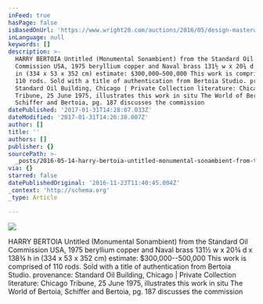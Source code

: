 ```yaml
---
inFeed: true
hasPage: false
isBasedOnUrl: 'https://www.wright20.com/auctions/2016/05/design-masterworks/30'
inLanguage: null
keywords: []
description: >-
  HARRY BERTOIA Untitled (Monumental Sonambient) from the Standard Oil
  Commission USA, 1975 beryllium copper and Naval brass 131½ w x 20¾ d x 138¾ h
  in (334 x 53 x 352 cm) estimate: $300,000–500,000 This work is comprised of
  110 rods. Sold with a title of authentication from Bertoia Studio. provenance:
  Standard Oil Building, Chicago | Private Collection literature: Chicago
  Tribune, 25 June 1975, illustrates this work in situ The World of Bertoia,
  Schiffer and Bertoia, pg. 187 discusses the commission
datePublished: '2017-01-31T14:28:07.033Z'
dateModified: '2017-01-31T14:26:38.007Z'
author: []
title: ''
authors: []
publisher: {}
sourcePath: >-
  _posts/2016-05-14-harry-bertoia-untitled-monumental-sonambient-from-the-stan.md
via: {}
starred: false
datePublishedOriginal: '2016-11-23T11:40:45.004Z'
_context: 'http://schema.org'
_type: Article

---
```

![](https://the-grid-user-content.s3-us-west-2.amazonaws.com/83ecd307-ad8a-4ee2-ac82-809af244e9b6.jpg)

HARRY BERTOIA Untitled (Monumental Sonambient) from the Standard Oil Commission USA, 1975 beryllium copper and Naval brass 131½ w x 20¾ d x 138¾ h in (334 x 53 x 352 cm) estimate: $300,000--500,000 This work is comprised of 110 rods. Sold with a title of authentication from Bertoia Studio. provenance: Standard Oil Building, Chicago | Private Collection literature: Chicago Tribune, 25 June 1975, illustrates this work in situ The World of Bertoia, Schiffer and Bertoia, pg. 187 discusses the commission